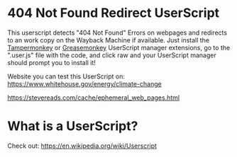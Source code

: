 # 404 Not Found Redirect UserScript
This userscript detects "404 Not Found" Errors on webpages and redirects to an work copy on the Wayback Machine if available. Just install the [Tampermonkey](https://www.tampermonkey.net/) or [Greasemonkey](https://addons.mozilla.org/en-US/firefox/addon/greasemonkey/) UserScript manager extensions, go to the ".user.js" file with the code, and click raw and your UserScript manager should prompt you to install it!

Website you can test this UserScript on:
https://www.whitehouse.gov/energy/climate-change

https://stevereads.com/cache/ephemeral_web_pages.html

# What is a UserScript?
Check out: https://en.wikipedia.org/wiki/Userscript
